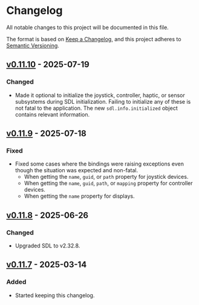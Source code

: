 # Changelog

All notable changes to this project will be documented in this file.

The format is based on [Keep a Changelog](https://keepachangelog.com/en/1.1.0/),
and this project adheres to [Semantic Versioning](https://semver.org/spec/v2.0.0.html).

## [v0.11.10] - 2025-07-19

### Changed

- Made it optional to initialize the joystick, controller, haptic, or sensor subsystems during SDL initialization. Failing to initialize any of these is not fatal to the application. The new `sdl.info.initialized` object contains relevant information.

## [v0.11.9] - 2025-07-18

### Fixed

- Fixed some cases where the bindings were raising exceptions even though the situation was expected and non-fatal.
  - When getting the `name`, `guid`, or `path` property for joystick devices.
  - When getting the `name`, `guid`, `path`, or `mapping` property for controller devices.
  - When getting the `name` property for displays.

## [v0.11.8] - 2025-06-26

### Changed

- Upgraded SDL to v2.32.8.

## [v0.11.7] - 2025-03-14

### Added

- Started keeping this changelog.

[unreleased]: https://github.com/kmamal/node-sdl/compare/v0.11.10...HEAD
[v0.11.10]: https://github.com/kmamal/node-sdl/compare/v0.11.9...v0.11.10
[v0.11.9]: https://github.com/kmamal/node-sdl/compare/v0.11.8...v0.11.9
[v0.11.8]: https://github.com/kmamal/node-sdl/compare/v0.11.7...v0.11.8
[v0.11.7]: https://github.com/kmamal/node-sdl/releases/tag/v0.11.7
